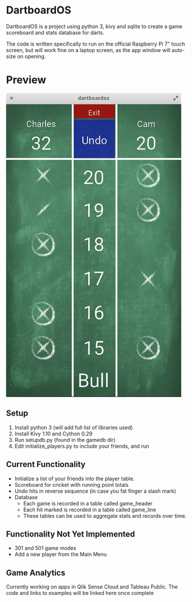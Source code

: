 # DartboardOS

DartboardOS is a project using python 3, kivy and sqlite to create a game scoreboard and stats database for darts.

The code is written specifically to run on the official Raspberry Pi 7" touch screen, but will work fine on a laptop screen, as the app window will auto-size on opening.

# Preview

![](https://github.com/cjt243/DartboardOS/blob/master/assets/Preview/gamepreview.png)

## Setup
1. Install python 3 (will add full list of libraries used)
2. Install Kivy 1.10 and Cython 0.29
3. Run setupdb.py (found in the gamedb dir)
4. Edit initialize_players.py to include your friends, and run
 
## Current Functionality

* Initialize a list of your friends into the player table.
* Scoreboard for cricket with running point totals
* Undo hits in reverse sequence (in case you fat finger a slash mark)
* Database
    * Each game is recorded in a table called game_header
    * Each hit marked is recorded in a table called game_line
    * These tables can be used to aggregate stats and records over time.

## Functionality Not Yet Implemented

* 301 and 501 game modes
* Add a new player from the Main Menu

## Game Analytics

Currently working on apps in Qlik Sense Cloud and Tableau Public. The code and links to examples will be linked here once complete


